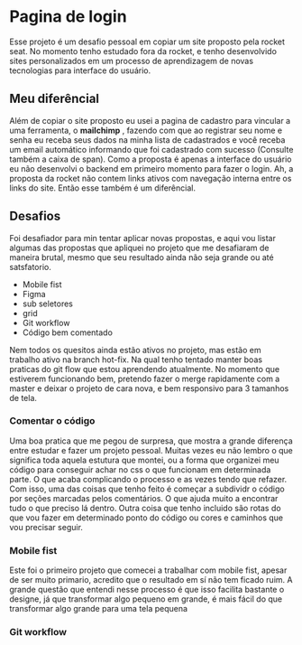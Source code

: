 # Pagina de login
Esse projeto é um desafio pessoal em copiar um site proposto pela rocket seat.
No momento tenho estudado fora da rocket, e tenho desenvolvido sites personalizados em um processo de aprendizagem de novas tecnologias para interface do usuário.
## Meu diferêncial 
Além de copiar o site proposto eu usei a pagina de cadastro para vincular a uma ferramenta, o **mailchimp** , fazendo com que ao registrar seu nome e senha eu receba seus dados na minha lista de cadastrados e você receba um email automático informando que foi cadastrado com sucesso (Consulte também a caixa de span).
Como a proposta é apenas a interface do usuário eu não desenvolvi o backend em primeiro momento para fazer o login.
Ah, a proposta da rocket não contem links ativos com navegação interna entre os links do site. Então esse também é um diferêncial.

## Desafios
Foi desafiador para min tentar aplicar novas propostas, e aqui vou listar algumas das propostas que apliquei no projeto que me desafiaram de maneira brutal, mesmo que seu resultado ainda não seja grande ou até satsfatorio.

- Mobile fist
- Figma
- sub seletores
- grid
- Git workflow
- Código bem comentado

Nem todos os quesitos ainda estão ativos no projeto, mas estão em trabalho ativo na branch hot-fix. Na qual tenho tentado manter boas praticas do git flow que estou aprendendo atualmente. No momento que estiverem funcionando bem, pretendo fazer o merge rapidamente com a master e deixar o projeto de cara nova, e bem responsivo para 3 tamanhos de tela.

### Comentar o código
Uma boa pratica que me pegou de surpresa, que mostra a grande diferença entre estudar e fazer um projeto pessoal. Muitas vezes eu não lembro o que significa toda aquela estutura que montei, ou a forma que organizei meu código para conseguir achar no css o que funcionam em determinada parte. O que acaba complicando o processo e as vezes tendo que refazer. 
Com isso, uma das coisas que tenho feito é começar a subdividr o código por seções marcadas pelos comentários. O que ajuda muito a encontrar tudo o que preciso lá dentro. 
Outra coisa que tenho incluido são rotas do que vou fazer em determinado ponto do código ou cores e caminhos que vou precisar seguir.

### Mobile fist
Este foi o primeiro projeto que comecei a trabalhar com mobile fist, apesar de ser muito primario, acredito que o resultado em sí não tem ficado ruim. A grande questão que entendi nesse processo é que isso facilita bastante o designe, já que transformar algo pequeno em grande, é mais fácil do que transformar algo grande para uma tela pequena

### Git workflow 
